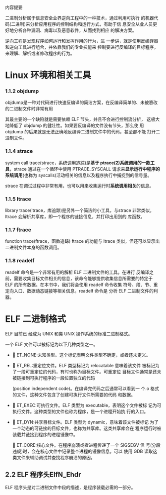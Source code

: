 内容提要

二进制分析属于信息安全业界逆向工程中的一种技术，通过利用可执行 的机器代码(二进制)来分析应用程序的控制结构和运行方式，有助于信 息安全从业人员更好地分析各种漏洞、病毒以及恶意软件，从而找到相应 的解决方案。



逆向工程是发现程序如何运行和发挥作用的行为，进 一步讲，就是使用反编译器和逆向工具进行组合，并依靠我们的专业技能来 控制要进行反编译的目标程序，来理解、解析或者修改程序的行为。

# Linux 环境和相关工具



### 1.1.2  objdump

objdump是一种对代码进行快速反编译的简洁方案，在反编译简单的、未被篡改的二进制文件时非常有用

其最主要的一个缺陷就是需要依赖 ELF 节头，并且不会进行控制流分析， 这极大地降低了 objdump 的健壮性。如果要反编译的文件没有节头，那么使 用 objdump 的后果就是无法正确地反编译二进制文件中的代码，甚至都不能 打开二进制文件。

### 1.1.4 strace

system call trace(strace，系统调用追踪)是**基于 ptrace(2)系统调用的一款工具**，strace 通过在一个循环中使用 PTRACE_SYSCALL 请求来**显示运行中程序的系统调用**(也称为 syscalls)活动相关的信息以及程序执行中捕捉到的信号量。

strace 在调试过程中非常有用，也可以用来收集运行时**系统调用相关**的信息。

### 1.1.5 ltrace

library trace(ltrace，库追踪)是另外一个简洁的小工具，与strace 非常类似。ltrace 会解析共享库，即一个程序的链接信息，并打印出用到的 库函数。

### 1.1.7 ftrace

function trace(ftrace，函数追踪)  ftrace 的功能与 ltrace 类似，但还可以显示出二进制文件本身的函数调用。

### 1.1.8 readelf

readelf 命令是一个非常有用的解析 ELF 二进制文件的工具。在进行 反编译之前，需要收集目标文件相关的信息，该命令能够提供收集信息所需要的特定于 ELF 的所有数据。在本书中，我们将会使用 readelf 命令收集 符号、段、节、重定向入口、数据动态链接等相关信息。readelf 命令是 分析 ELF 二进制文件的利器。



# ELF 二进制格式

ELF 目前已 经成为 UNIX 和类 UNIX 操作系统的标准二进制格式。

一个 ELF 文件可以被标记为以下几种类型之一。

- 􏰄  ET_NONE:未知类型。这个标记表明文件类型不确定，或者还未定义。

- 􏰄  ET_REL:重定位文件。ELF 类型标记为 relocatable 意味着该文件 被标记为了一段可重定位的代码，有时也称为目标文件。可重定位 目标文件通常是还未被链接到可执行程序的一段位置独立的代码

  (position independent code)。在编译完代码之后通常可以看到一 个.o 格式的文件，这种文件包含了创建可执行文件所需要的代码 和数据。

- 􏰄  ET_EXEC:可执行文件。ELF 类型为 executable，表明这个文件被标 记为可执行文件。这种类型的文件也称为程序，是一个进程开始执 行的入口。

- 􏰄 ET_DYN:共享目标文件。ELF 类型为 dynamic，意味着该文件被标记 为了一个动态的可链接的目标文件，也称为共享库。这类共享库会在 程序运行时被装载并链接到程序的进程镜像中。

  􏰄 ET_CORE:核心文件。在程序崩溃或者进程传递了一个 SIGSEGV 信 号(分段违规)时，会在核心文件中记录整个进程的镜像信息。可以 使用 GDB 读取这类文件来辅助调试并查找程序崩溃的原因。



## 2.2 ELF 程序头ElfN_Ehdr

ELF 程序头是对二进制文件中段的描述，是程序装载必需的一部分。